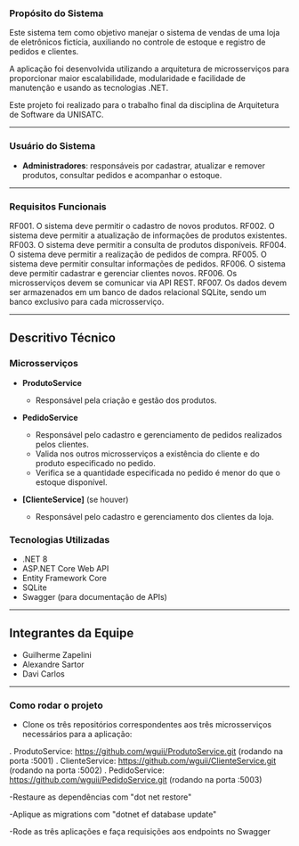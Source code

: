 

### Propósito do Sistema

Este sistema tem como objetivo manejar o sistema de vendas de uma loja de eletrônicos fictícia, auxiliando no controle de estoque e registro de pedidos e clientes. 

A aplicação foi desenvolvida utilizando a arquitetura de microsserviços para proporcionar maior escalabilidade, modularidade e facilidade de manutenção e usando as tecnologias .NET.

Este projeto foi realizado para o trabalho final da disciplina de Arquitetura de Software da UNISATC.

---

### Usuário do Sistema

- **Administradores**: responsáveis por cadastrar, atualizar e remover produtos, consultar pedidos e acompanhar o estoque.
  
---

### Requisitos Funcionais

RF001. O sistema deve permitir o cadastro de novos produtos.
RF002. O sistema deve permitir a atualização de informações de produtos existentes.
RF003. O sistema deve permitir a consulta de produtos disponíveis.
RF004. O sistema deve permitir a realização de pedidos de compra.
RF005. O sistema deve permitir consultar informações de pedidos.
RF006. O sistema deve permitir cadastrar e gerenciar clientes novos.
RF006. Os microsserviços devem se comunicar via API REST.
RF007. Os dados devem ser armazenados em um banco de dados relacional SQLite, sendo um banco exclusivo para cada microsserviço.

---

## Descritivo Técnico

### Microsserviços

- **ProdutoService**
  - Responsável pela criação e gestão dos produtos.

- **PedidoService**
  - Responsável pelo cadastro e gerenciamento de pedidos realizados pelos clientes.
  - Valida nos outros microsserviços a existência do cliente e do produto especificado no pedido.
  - Verifica se a quantidade especificada no pedido é menor do que o estoque disponível.

- **[ClienteService]** (se houver)
  - Responsável pelo cadastro e gerenciamento dos clientes da loja.


### Tecnologias Utilizadas

- .NET 8
- ASP.NET Core Web API
- Entity Framework Core
- SQLite
- Swagger (para documentação de APIs)

---

## Integrantes da Equipe

- Guilherme Zapelini
- Alexandre Sartor
- Davi Carlos

---

### Como rodar o projeto

- Clone os três repositórios correspondentes aos três microsserviços necessários para a aplicação:

. ProdutoService: https://github.com/wguii/ProdutoService.git (rodando na porta :5001)
. ClienteService: https://github.com/wguii/ClienteService.git (rodando na porta :5002)
. PedidoService: https://github.com/wguii/PedidoService.git (rodando na porta :5003)

-Restaure as dependências com "dot net restore"

-Aplique as migrations com "dotnet ef database update"

-Rode as três aplicações e faça requisições aos endpoints no Swagger

